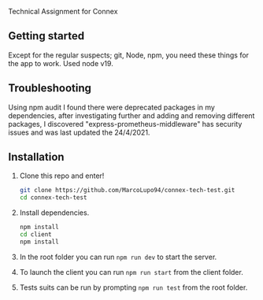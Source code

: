 Technical Assignment for Connex

## Getting started

Except for the regular suspects; git, Node, npm, you need these things for the app to work.
Used node v19.

## Troubleshooting

Using npm audit I found there were deprecated packages in my dependencies, after investigating further and adding and removing different packages,
I discovered "express-prometheus-middleware" has security issues and was last updated the 24/4/2021.

## Installation

1. Clone this repo and enter!

   ```bash
   git clone https://github.com/MarcoLupo94/connex-tech-test.git
   cd connex-tech-test
   ```

2. Install dependencies.

   ```bash
   npm install
   cd client
   npm install
   ```

3. In the root folder you can run `npm run dev` to start the server.
4. To launch the client you can run `npm run start` from the client folder.
5. Tests suits can be run by prompting `npm run test` from the root folder.
